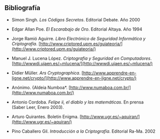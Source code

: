
## Bibliografía

- Simon Singh. *Los Códigos Secretos*. Editorial Debate. Año 2000

- Edgar Allan Poe. *El Escarabajo de Oro*. Editorial Altaya. Año 1994

- Jorge Ramió Aguirre. *Libro Electrónico de Seguridad Informática y Criptografía*.  [http://www.criptored.upm.es/guiateoria/](http://www.criptored.upm.es/guiateoria/)
 
 
- Manuel J. Lucena López. *Criptografia y Seguridad en Computadores*. [http://wwwdi.ujaen.es/~mlucena/](http://wwwdi.ujaen.es/~mlucena/)


- Didier Müller. *Ars Cryptographica*. [http://www.apprendre-en-ligne.net/crypto/](http://www.apprendre-en-ligne.net/crypto/)

- Anónimo. {Aldeia Numboa*. [http://www.numaboa.com.br/](http://www.numaboa.com.br/)


- Antonio Cordoba.  *Felipe *ii*, el diablo y las matemáticas*. En prensa (Saber Leer, Enero 2003).

- Arturo Quirantes.  Boletin Enigma. [http://www.ugr.es/~aquiran/](http://www.ugr.es/~aquiran/)

- Pino Caballero Gil. *Introducción a la Criptografía*. Editorial Ra-Ma. 2002

